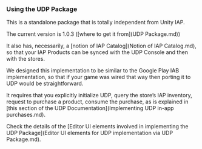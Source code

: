 ### Using the UDP Package

This is a standalone package that is totally independent from Unity IAP.

The current version is 1.0.3 ([where to get it from](UDP Package.md))

It also has, necessarily, a [notion of IAP Catalog](Notion of IAP Catalog.md), so that your IAP Products can be synced with the UDP Console and then with the stores. 

We designed this implementation to be similar to the Google Play IAB implementation, so that if your game was wired that way then porting it to UDP would be straightforward.

It requires that you explicitly initialize UDP, query the store’s IAP inventory, request to purchase a product, consume the purchase, as is explained in [this section of the UDP Documentation](Implementing UDP in-app purchases.md).

Check the details of the [Editor UI elements involved in implementing the UDP Package](Editor UI elements for UDP implementation via UDP Package.md). 

